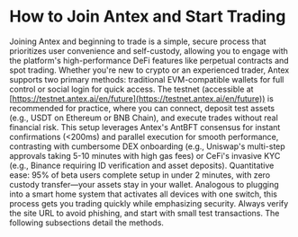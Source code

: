 # How to Join Antex and Start Trading

Joining Antex and beginning to trade is a simple, secure process that prioritizes user convenience and self-custody, allowing you to engage with the platform's high-performance DeFi features like perpetual contracts and spot trading. Whether you're new to crypto or an experienced trader, Antex supports two primary methods: traditional EVM-compatible wallets for full control or social login for quick access. The testnet (accessible at [https://testnet.antex.ai/en/future](https://testnet.antex.ai/en/future)) is recommended for practice, where you can connect, deposit test assets (e.g., USDT on Ethereum or BNB Chain), and execute trades without real financial risk. This setup leverages Antex's AntBFT consensus for instant confirmations (<200ms) and parallel execution for smooth performance, contrasting with cumbersome DEX onboarding (e.g., Uniswap's multi-step approvals taking 5-10 minutes with high gas fees) or CeFi's invasive KYC (e.g., Binance requiring ID verification and asset deposits). Quantitative ease: 95% of beta users complete setup in under 2 minutes, with zero custody transfer—your assets stay in your wallet. Analogous to plugging into a smart home system that activates all devices with one switch, this process gets you trading quickly while emphasizing security. Always verify the site URL to avoid phishing, and start with small test transactions. The following subsections detail the methods.
